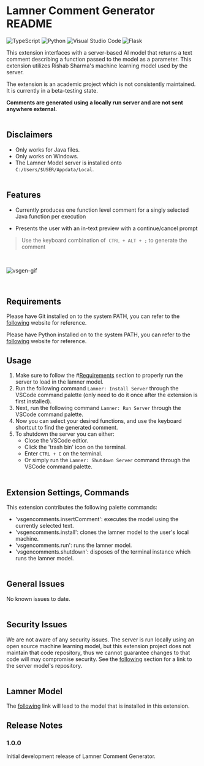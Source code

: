 # Lamner Comment Generator README

![TypeScript](https://img.shields.io/badge/typescript-%23007ACC.svg?style=for-the-badge&logo=typescript&logoColor=white)
![Python](https://img.shields.io/badge/python-%2314354C.svg?style=for-the-badge&logo=python&logoColor=white)
![Visual Studio Code](https://img.shields.io/badge/VisualStudioCode-0078d7.svg?style=for-the-badge&logo=visual-studio-code&logoColor=white)
![Flask](https://img.shields.io/badge/flask-%23000.svg?style=for-the-badge&logo=flask&logoColor=white)

This extension interfaces with a server-based AI model that returns a text comment describing a function passed to the model as a parameter. This extension utilizes Rishab Sharma's machine learning model used by the server.

The extension is an academic project which is not consistently maintained. It is currently in a beta-testing state.

**Comments are generated using a locally run server and are not sent anywhere external.**
\
&nbsp;
  
## Disclaimers

- Only works for Java files.
- Only works on Windows.
- The Lamner Model server is installed onto `C:/Users/$USER/Appdata/Local`.
\
&nbsp;

## Features

- Currently produces one function level comment for a singly selected Java function per execution

- Presents the user with an in-text preview with a continue/cancel prompt

> Use the keyboard combination of &nbsp;`CTRL + ALT + ;` to generate the comment

&nbsp;

![vsgen-gif](https://github.com/kaminskg/VSCode-Generate-Comments/blob/main/documentation/vscode-extension-demo.gif?raw=true)

&nbsp;

## Requirements

Please have Git installed on to the system PATH, you can refer to the [following](https://git-scm.com/downloads) website for reference.

Please have Python installed on to the system PATH, you can refer to the [following](https://www.python.org/downloads/) website for reference.
&nbsp;

## Usage

1. Make sure to follow the #[Requirements](#requirements) section to properly run the server to load in the lamner model.
2. Run the following command `Lamner: Install Server` through the VSCode command palette (only need to do it once after the extension is first installed).
3. Next, run the following command `Lamner: Run Server` through the VSCode command palette.
4. Now you can select your desired functions, and use the keyboard shortcut to find the generated comment.
5. To shutdown the server you can either:
    - Close the VSCode edtior.  
    - Click the 'trash bin' icon on the terminal.
    - Enter `CTRL + C` on the terminal.
    - Or simply run the `Lamner: Shutdown Server` command through the VSCode command palette.
\
&nbsp;

## Extension Settings, Commands

This extension contributes the following palette commands:

- 'vsgencomments.insertComment': executes the model using the currently selected text.
- 'vsgencomments.install': clones the lamner model to the user's local machine.
- 'vsgencomments.run': runs the lamner model.
- 'vsgencomments.shutdown': disposes of the terminal instance which runs the lamner model.
\
&nbsp;

## General Issues

No known issues to date.
\
&nbsp;

## Security Issues

We are not aware of any security issues. The server is run locally using an open source machine learning model, but this extension project does not maintain that code repository, thus we cannot guarantee changes to that code will may compromise security. See the [following](#lamner-model) section for a link to the server model's repository.
\
&nbsp;

## Lamner Model

The [following](https://github.com/Nathan-Nesbitt/CodeSummary) link will lead to the model that is installed in this extension.

## Release Notes

### 1.0.0

Initial development release of Lamner Comment Generator.

